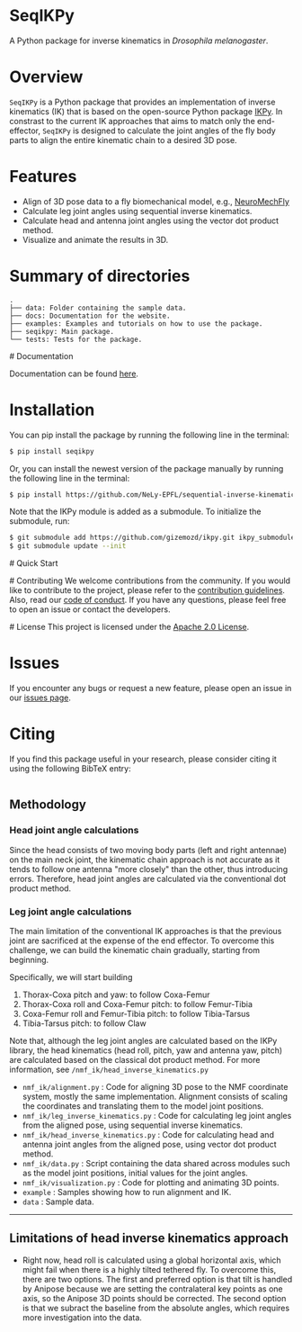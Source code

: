 # SeqIKPy

A Python package for inverse kinematics in _Drosophila melanogaster_.

# Overview

`SeqIKPy` is a Python package that provides an implementation of inverse kinematics (IK) that is based on the open-source Python package [IKPy](https://github.com/Phylliade/ikpy). In constrast to the current IK approaches that aims to match only the end-effector, `SeqIKPy` is designed to calculate the joint angles of the fly body parts to align the entire kinematic chain to a desired 3D pose.

# Features

* Align of 3D pose data to a fly biomechanical model, e.g., [NeuroMechFly](https://github.com/NeLy-EPFL/NeuroMechFly)
* Calculate leg joint angles using sequential inverse kinematics.
* Calculate head and antenna joint angles using the vector dot product method.
* Visualize and animate the results in 3D.

# Summary of directories

```
.
├── data: Folder containing the sample data.
├── docs: Documentation for the website.
├── examples: Examples and tutorials on how to use the package.
├── seqikpy: Main package.
└── tests: Tests for the package.
```


# Documentation

Documentation can be found [here](https://nely-epfl.github.io/sequential-inverse-kinematics/).

# Installation

You can pip install the package by running the following line in the terminal:
```bash
$ pip install seqikpy
```

Or, you can install the newest version of the package manually by running the following line in the terminal:
```bash
$ pip install https://github.com/NeLy-EPFL/sequential-inverse-kinematics.git
```

Note that the IKPy module is added as a submodule. To initialize the submodule, run:
```bash
$ git submodule add https://github.com/gizemozd/ikpy.git ikpy_submodule
$ git submodule update --init
```

# Quick Start



# Contributing
We welcome contributions from the community. If you would like to contribute to the project, please refer to the [contribution guidelines](). Also, read our [code of conduct](). If you have any questions, please feel free to open an issue or contact the developers.

# License
This project is licensed under the [Apache 2.0 License]().

# Issues
If you encounter any bugs or request a new feature, please open an issue in our [issues page]().

# Citing
If you find this package useful in your research, please consider citing it using the following BibTeX entry:

```bibtex
```

## Methodology

### Head joint angle calculations
Since the head consists of two moving body parts (left and right antennae) on the main neck joint, the kinematic chain approach is not accurate as it tends to follow one antenna "more closely" than the other, thus introducing errors. Therefore, head joint angles are calculated via the conventional dot product method.


### Leg joint angle calculations

The main limitation of the conventional IK approaches is that the previous joint are sacrificed at the expense of the end effector. To overcome this challenge, we can build the kinematic chain gradually, starting from beginning.

Specifically, we will start building
1. Thorax-Coxa pitch and yaw: to follow Coxa-Femur
2. Thorax-Coxa roll and Coxa-Femur pitch: to follow Femur-Tibia
3. Coxa-Femur roll and Femur-Tibia pitch: to follow Tibia-Tarsus
4. Tibia-Tarsus pitch: to follow Claw

Note that, although the leg joint angles are calculated based on the IKPy library, the head kinematics (head roll, pitch, yaw and antenna yaw, pitch) are calculated based on the classical dot product method. For more information, see ```/nmf_ik/head_inverse_kinematics.py```


- ```nmf_ik/alignment.py``` : Code for aligning 3D pose to the NMF coordinate system, mostly the same implementation. Alignment consists of scaling the coordinates and translating them to the model joint positions.
- ```nmf_ik/leg_inverse_kinematics.py``` : Code for calculating leg joint angles from the aligned pose, using sequential inverse kinematics.
- ```nmf_ik/head_inverse_kinematics.py``` : Code for calculating head and antenna joint angles from the aligned pose, using vector dot product method.
- ```nmf_ik/data.py``` : Script containing the data shared across modules such as the model joint positions, initial values for the joint angles.
- ```nmf_ik/visualization.py``` : Code for plotting and animating 3D points.
- ```example``` : Samples showing how to run alignment and IK.
- ```data``` : Sample data.
---

## Limitations of head inverse kinematics approach
* Right now, head roll is calculated using a global horizontal axis, which might fail when there is a highly tilted tethered fly. To overcome this, there are two options. The first and preferred option is that tilt is handled by Anipose because we are setting the contralateral key points as one axis, so the Anipose 3D points should be corrected. The second option is that we subract the baseline from the absolute angles, which requires more investigation into the data.
